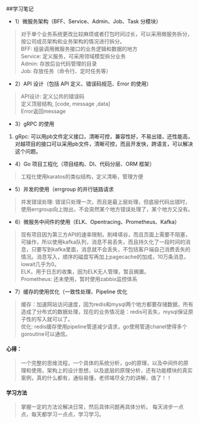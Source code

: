 ##学习笔记

- 1）微服务架构（BFF、Service、Admin、Job、Task 分模块）
> 对于单个业务系统更改比较麻烦或者打包时间过长，可以采用微服务拆分，按公司成员架构和业务架构的情况进行拆分。     
> BFF: 组装调用微服务接口的业务逻辑和数据的地方  
> Service: 定义服务，可采用领域模型拆分业务  
> Admin: 存放后台代码管理的目录    
> Job: 存放任务（命令行、定时任务等）  
- 2）API 设计（包括 API 定义、错误码规范、Error 的使用）
> API设计: 定义公共的错误码   
> 定义顶层结构, [code, message ,data]    
> Error返回message    
- 3）gRPC 的使用
1. gRpc: 可以用pb文件定义接口，清晰可控，兼容性好，不易出错，还性能高，对越项目的接口可以采用pb文件，清晰可控，而且开发快，跨语言，可以解决这个问题。

- 4）Go 项目工程化（项目结构、DI、代码分层、ORM 框架）
> 工程化使用karatos的类似结构，定义清晰，管理方便
- 5）并发的使用（errgroup 的并行链路请求
> 并发错误处理: 错误只处理一次，而且是最上层处理，但底层代码出错时，使用errgroup向上抛出，不会突然某个地方错误处理了，某个地方又没有。
 
- 6）微服务中间件的使用（ELK、Opentracing、Prometheus、Kafka）
> 现有项目因为第三方API的速率限制，削峰填谷，而且页面上需要不阻塞，可操作，所以使用kafka队列，消息不易丢失，而且持久化了一段时间的消息，只要写到kafka里面，消息就不会丢失，不包括客户端自己消费丢失的情况。消息写入，顺序的磁盘写再加上pagecache的加成，10万条消息，iowait几乎为0。  
> ELK，用于日志的收集，因为ELK无人管理，暂且搁置。   
> Prometheus: 还未使用，暂时使用zabbix监控体系   
- 7）缓存的使用优化（一致性处理、Pipeline 优化
> 缓存：加速网站访问速度，因为redis和mysql两个地方都要存储数据，所有造成了分布式的数据处理，现在的业务情况是：redis可丢失，mysql保证原子性的写入就可以了。    
> 优化: redis缓存使用pipeline管道减少请求，go使用管道chanel使得多个goroutine可以通信。

#### 心得：
> 一个完整的思维流程，一个具体的系统分析，go的原理，以及中间件的原理和使用，架构上的设计思想，以及底层的原理分析，还有功能模块的真实案例，真的什么都有，通俗易懂，老师竭尽全力的讲解，值了！！

#### 学习方法
> 掌握一定的方法论解决日常，然后具体问题再具体分析。
> 每天进步一点点，每天都学习一点点，学习学习。

